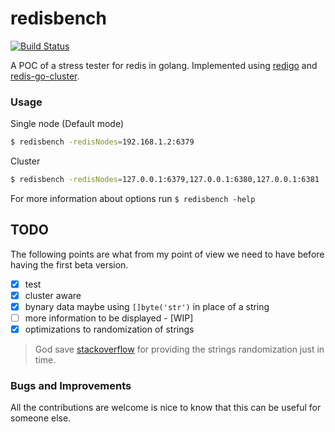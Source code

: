 # redisbench

[![Build Status](https://drone.io/github.com/lcacciagioni/redisbench/status.png)](https://drone.io/github.com/lcacciagioni/redisbench/latest)

A POC of a stress tester for redis in golang. Implemented using [redigo](https://github.com/garyburd/redigo) and [redis-go-cluster](https://github.com/chasex/redis-go-cluster).

### Usage
Single node (Default mode)
```bash
$ redisbench -redisNodes=192.168.1.2:6379
```
Cluster
```bash
$ redisbench -redisNodes=127.0.0.1:6379,127.0.0.1:6380,127.0.0.1:6381
```

For more information about options run `$ redisbench -help`

## TODO

The following points are what from my point of view we need to have before having the first beta version.

* [x] test
* [x] cluster aware
* [x] bynary data maybe using `[]byte('str')` in place of a string
* [ ] more information to be displayed - [WIP]
* [x] optimizations to randomization of strings

> God save [stackoverflow](https://stackoverflow.com/questions/22892120/how-to-generate-a-random-string-of-a-fixed-length-in-golang/) for providing the strings randomization just in time.

### Bugs and Improvements
All the contributions are welcome is nice to know that this can be useful for someone else.
